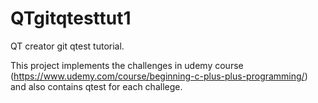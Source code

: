 # QTgitqtesttut1

QT creator git qtest tutorial.

This project implements the challenges in udemy course (https://www.udemy.com/course/beginning-c-plus-plus-programming/) and also contains qtest for each challege.


